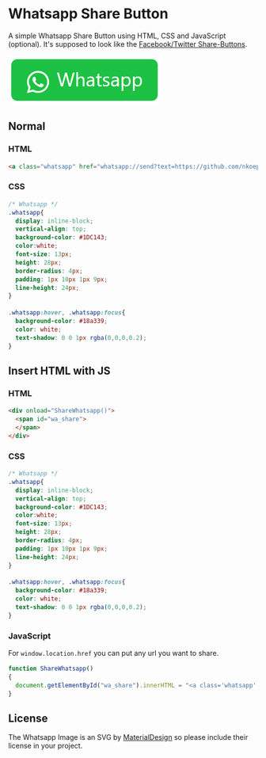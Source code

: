 # Whatsapp Share Button
A simple Whatsapp Share Button using HTML, CSS and JavaScript (optional). It's supposed to look like the [Facebook/Twitter Share-Buttons](https://github.com/nkoepke/whatsapp-share-button/blob/master/social_media_share_buttons.png).

![GitHub Logo](src/assets/wa_img.png)

## Normal

### HTML
```html
<a class="whatsapp" href="whatsapp://send?text=https://github.com/nkoepke/whatsapp-share-button" data-action="share/whatsapp/share"><svg style="width:18px;height:18px;vertical-align:middle" viewBox="0 0 24 24"><path fill="currentColor" d="M12.04 2C6.58 2 2.13 6.45 2.13 11.91C2.13 13.66 2.59 15.36 3.45 16.86L2.05 22L7.3 20.62C8.75 21.41 10.38 21.83 12.04 21.83C17.5 21.83 21.95 17.38 21.95 11.92C21.95 9.27 20.92 6.78 19.05 4.91C17.18 3.03 14.69 2 12.04 2M12.05 3.67C14.25 3.67 16.31 4.53 17.87 6.09C19.42 7.65 20.28 9.72 20.28 11.92C20.28 16.46 16.58 20.15 12.04 20.15C10.56 20.15 9.11 19.76 7.85 19L7.55 18.83L4.43 19.65L5.26 16.61L5.06 16.29C4.24 15 3.8 13.47 3.8 11.91C3.81 7.37 7.5 3.67 12.05 3.67M8.53 7.33C8.37 7.33 8.1 7.39 7.87 7.64C7.65 7.89 7 8.5 7 9.71C7 10.93 7.89 12.1 8 12.27C8.14 12.44 9.76 14.94 12.25 16C12.84 16.27 13.3 16.42 13.66 16.53C14.25 16.72 14.79 16.69 15.22 16.63C15.7 16.56 16.68 16.03 16.89 15.45C17.1 14.87 17.1 14.38 17.04 14.27C16.97 14.17 16.81 14.11 16.56 14C16.31 13.86 15.09 13.26 14.87 13.18C14.64 13.1 14.5 13.06 14.31 13.3C14.15 13.55 13.67 14.11 13.53 14.27C13.38 14.44 13.24 14.46 13 14.34C12.74 14.21 11.94 13.95 11 13.11C10.26 12.45 9.77 11.64 9.62 11.39C9.5 11.15 9.61 11 9.73 10.89C9.84 10.78 10 10.6 10.1 10.45C10.23 10.31 10.27 10.2 10.35 10.04C10.43 9.87 10.39 9.73 10.33 9.61C10.27 9.5 9.77 8.26 9.56 7.77C9.36 7.29 9.16 7.35 9 7.34C8.86 7.34 8.7 7.33 8.53 7.33Z" /></svg> Whatsapp</a>
```

### CSS

```css
/* Whatsapp */
.whatsapp{
  display: inline-block;
  vertical-align: top;
  background-color: #1DC143;
  color:white;
  font-size: 13px;
  height: 28px;
  border-radius: 4px;
  padding: 1px 10px 1px 9px;
  line-height: 24px;
}

.whatsapp:hover, .whatsapp:focus{
  background-color: #18a339;
  color: white;
  text-shadow: 0 0 1px rgba(0,0,0,0.2);
}
```

## Insert HTML with JS

### HTML
```html
<div onload="ShareWhatsapp()">
  <span id="wa_share">
  </span>
</div>
```

### CSS
```css
/* Whatsapp */
.whatsapp{
  display: inline-block;
  vertical-align: top;
  background-color: #1DC143;
  color:white;
  font-size: 13px;
  height: 28px;
  border-radius: 4px;
  padding: 1px 10px 1px 9px;
  line-height: 24px;
}

.whatsapp:hover, .whatsapp:focus{
  background-color: #18a339;
  color: white;
  text-shadow: 0 0 1px rgba(0,0,0,0.2);
}
```

### JavaScript
For `window.location.href` you can put any url you want to share.
```js
function ShareWhatsapp()
{
  document.getElementById("wa_share").innerHTML = "<a class='whatsapp' href=\'whatsapp://send?text=" + window.location.href + "\' data-action='share/whatsapp/share'><svg style='width:18px;height:18px;vertical-align:middle' viewBox='0 0 24 24'><path fill='currentColor' d='M12.04 2C6.58 2 2.13 6.45 2.13 11.91C2.13 13.66 2.59 15.36 3.45 16.86L2.05 22L7.3 20.62C8.75 21.41 10.38 21.83 12.04 21.83C17.5 21.83 21.95 17.38 21.95 11.92C21.95 9.27 20.92 6.78 19.05 4.91C17.18 3.03 14.69 2 12.04 2M12.05 3.67C14.25 3.67 16.31 4.53 17.87 6.09C19.42 7.65 20.28 9.72 20.28 11.92C20.28 16.46 16.58 20.15 12.04 20.15C10.56 20.15 9.11 19.76 7.85 19L7.55 18.83L4.43 19.65L5.26 16.61L5.06 16.29C4.24 15 3.8 13.47 3.8 11.91C3.81 7.37 7.5 3.67 12.05 3.67M8.53 7.33C8.37 7.33 8.1 7.39 7.87 7.64C7.65 7.89 7 8.5 7 9.71C7 10.93 7.89 12.1 8 12.27C8.14 12.44 9.76 14.94 12.25 16C12.84 16.27 13.3 16.42 13.66 16.53C14.25 16.72 14.79 16.69 15.22 16.63C15.7 16.56 16.68 16.03 16.89 15.45C17.1 14.87 17.1 14.38 17.04 14.27C16.97 14.17 16.81 14.11 16.56 14C16.31 13.86 15.09 13.26 14.87 13.18C14.64 13.1 14.5 13.06 14.31 13.3C14.15 13.55 13.67 14.11 13.53 14.27C13.38 14.44 13.24 14.46 13 14.34C12.74 14.21 11.94 13.95 11 13.11C10.26 12.45 9.77 11.64 9.62 11.39C9.5 11.15 9.61 11 9.73 10.89C9.84 10.78 10 10.6 10.1 10.45C10.23 10.31 10.27 10.2 10.35 10.04C10.43 9.87 10.39 9.73 10.33 9.61C10.27 9.5 9.77 8.26 9.56 7.77C9.36 7.29 9.16 7.35 9 7.34C8.86 7.34 8.7 7.33 8.53 7.33Z' /></svg> Whatsapp</a>";
}
```

## License
The Whatsapp Image is an SVG by [MaterialDesign](https://github.com/Templarian/MaterialDesign) so please include their license in your project.
